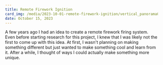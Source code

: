 ```yaml
---
title: Remote Firework Ignition
card_img: /media/2023-10-01-remote-firework-ignition/vertical_panorama02.png
date: October 15, 2023
---
```


A few years ago I had an idea to create a remote firework firing system. Even before starting research for this project, I knew that I was likely not the first to come up with this idea. At first, I wasn't planning on making something different but just wanted to make something cool and learn from it. After a while, I thought of ways I could actually make something more unique.


